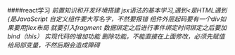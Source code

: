 ####react学习
*前置知识和开发环境搭建*
*jsx语法的基本学习,遇到<是HTML遇到{是JavaScript*
*自定义组件要大写名字，不然要报错*
*组件外层起码要有一个div如果要用flex布局 就要引入fragment*
*数据绑定之后进行事件绑定时间绑定之后要加bind（this） 实现代码的增加功能*
*删除功能，不能直接在上面修改，必须先赋值给局部变量，不然后期会造成障碍*